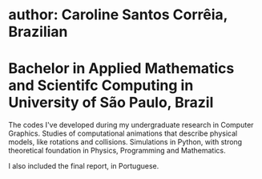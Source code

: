 # author: Caroline Santos Corrêia, Brazilian 
# Bachelor in Applied Mathematics and Scientifc Computing in University of São Paulo, Brazil

The codes I've developed during my undergraduate research in Computer Graphics. Studies of computational animations that describe physical models, like rotations and collisions.
Simulations in Python, with strong theoretical foundation in Physics, Programming and Mathematics.

I also included the final report, in Portuguese.
